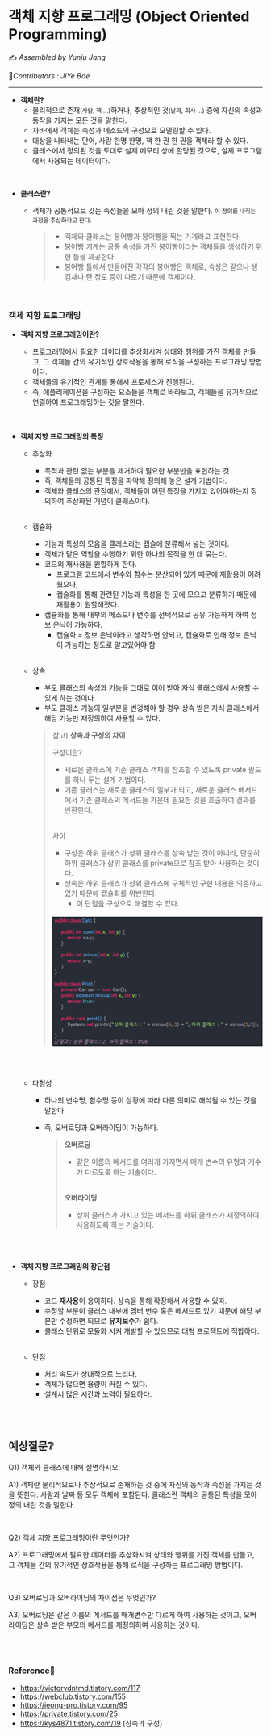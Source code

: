 # 객체 지향 프로그래밍 (Object Oriented Programming)

:writing_hand: *Assembled by Yunju Jang*

🤝*Contributors : JiYe Bae*

<hr>


-  <b>객체란?</b>
   -  물리적으로 존재<small>(사람, 책 ...)</small>하거나, 추상적인 것<small>(날짜, 회사 ...)</small> 중에 자신의 속성과 동작을 가지는 모든 것을 말한다.
   -  자바에서 객체는 속성과 메소드의 구성으로 모델링할 수 있다.
   -  대상을 나타내는 단어, 사람 한명 한명, 책 한 권 한 권을 객체라 할 수 있다.
   -  클래스에서 정의된 것을 토대로 실제 메모리 상에 할당된 것으로, 실제 프로그램에서 사용되는 데이터이다.

<br/>

- <b>클래스란?</b>

  - 객체가 공통적으로 갖는 속성들을 모아 정의 내린 것을 말한다. <small>이 정의를 내리는 과정을 추상화라고 한다.</small>

    > - 객체와 클래스는 붕어빵과 붕어빵을 찍는 기계라고 표현한다.
    > - 붕어빵 기계는 공통 속성을 가진 붕어빵이라는 객체들을 생성하기 위한 틀을 제공한다.
    > - 붕어빵 틀에서 만들어진 각각의 붕어빵은 객체로, 속성은 같으나 생김새나 탄 정도 등이 다르기 때문에 객체이다.

<br/>

### 객체 지향 프로그래밍

- <b>객체 지향 프로그래밍이란?</b>

  - 프로그래밍에서 필요한 데이터를 추상화시켜 상태와 행위를 가진 객체를 만들고, 그 객체들 간의 유기적인 상호작용을 통해 로직을 구성하는 프로그래밍 방법이다.
  - 객체들의 유기적인 관계를 통해서 프로세스가 진행된다.
  - 즉, 애플리케이션을 구성하는 요소들을 객체로 바라보고, 객체들을 유기적으로 연결하여 프로그래밍하는 것을 말한다.
  
  <br/>

  <br/>
  
- <b>객체 지향 프로그래밍의 특징</b>

  - 추상화

    - 목적과 관련 없는 부분을 제거하여 필요한 부분만을 표현하는 것
    - 즉, 객체들의 공통된 특징을 파악해 정의해 놓은 설계 기법이다.
    - 객체와 클래스의 관점에서, 객체들이 어떤 특징을 가지고 있어야하는지 정의하여 추상화된 개념이 클래스이다.

    <br/>

  - 캡슐화

    - 기능과 특성의 모음을 클래스라는 캡슐에 분류해서 넣는 것이다.
    - 객체가 맡은 역할을 수행하기 위한 하나의 목적을 한 데 묶는다.
    - 코드의 재사용을 원할하게 한다.
      - 프로그램 코드에서 변수와 함수는 분산되어 있기 때문에 재활용이 어려웠으나, 
      - 캡슐화를 통해 관련된 기능과 특성을 한 곳에 모으고 분류하기 때문에 재활용이 원할해졌다.
    - 캡슐화를 통해 내부의 메소드나 변수를 선택적으로 공유 가능하게 하여 정보 은닉이 가능하다. 
      - 캡슐화 = 정보 은닉이라고 생각하면 안되고, 캡슐화로 인해 정보 은닉이 가능하는 정도로 알고있어야 함

    <br/>

  - 상속

    - 부모 클래스의 속성과 기능을 그대로 이어 받아 자식 클래스에서 사용할 수 있게 하는 것이다.
    - 부모 클래스 기능의 일부분을 변경해야 할 경우 상속 받은 자식 클래스에서 해당 기능만 재정의하여 사용할 수 있다.

    > 참고) <b>상속과 구성의 차이</b>
    >
    > 구성이란?
    >
    > - 새로운 클래스에 기존 클래스 객체를 참조할 수 있도록 private 필드를 하나 두는 설계 기법이다.
    > - 기존 클래스는 새로운 클래스의 일부가 되고, 새로운 클래스 메서드에서 기존 클래스의 메서드들 가운데 필요한 것을 호출하여 결과를 반환한다.
    >
    > <br/>
    >
    > 차이
    >
    > - 구성은 하위 클래스가 상위 클래스를 상속 받는 것이 아니라, 단순히 하위 클래스가 상위 클래스를 private으로 참조 받아 사용하는 것이다.
    > - 상속은 하위 클래스가 상위 클래스에 구체적인 구현 내용을 의존하고 있기 때문에 캡슐화를 위반한다.
    >   - 이 단점을 구성으로 해결할 수 있다.
    >
    > <br/>
    >
    > <img src='resources/Composition.png' width='500px' align='center'>

    <br/>

    <br/>

  - 다형성

    - 하나의 변수명, 함수명 등이 상황에 따라 다른 의미로 해석될 수 있는 것을 말한다.

    - 즉, 오버로딩과 오버라이딩이 가능하다.

      > <b>오버로딩</b>
      >
      > - 같은 이름의 메서드를 여러개 가지면서 매개 변수의 유형과 개수가 다르도록 하는 기술이다.
      >
      > <br/>
      >
      > <b>오버라이딩</b>
      >
      > - 상위 클래스가 가지고 있는 메서드를 하위 클래스가 재정의하여 사용하도록 하는 기술이다.

  <br/>

  <br/>

- <b>객체 지향 프로그래밍의 장단점</b>

  - 장점

    - 코드 <b>재사용</b>이 용이하다. 상속을 통해 확장해서 사용할 수 있따.
    - 수정할 부분이 클래스 내부에 멤버 변수 혹은 메서드로 있기 때문에 해당 부분만 수정하면 되므로 <b>유지보수</b>가 쉽다.
    - 클래스 단위로 모듈화 시켜 개발할 수 있으므로 대형 프로젝트에 적합하다.

    <br/>

  - 단점

    - 처리 속도가 상대적으로 느리다.
    - 객체가 많으면 용량이 커질 수 있다.
    - 설계시 많은 시간과 노력이 필요하다.

<br/>

<br/>

## 예상질문❔

Q1) 객체와 클래스에 대해 설명하시오.

A1) 객체란 물리적으로나 추상적으로 존재하는 것 중에 자신의 동작과 속성을 가지는 것을 뜻한다. 사람과 날짜 등 모두 객체에 포함된다. 클래스란 객체의 공통된 특성을 모아 정의 내린 것을 말한다.

<br/>

Q2) 객체 지향 프로그래밍이란 무엇인가?

A2) 프로그래밍에서 필요한 데이터를 추상화시켜 상태와 행위를 가진 객체를 만들고, 그 객체들 간의 유기적인 상호작용을 통해 로직을 구성하는 프로그래밍 방법이다.

<br/>

Q3) 오버로딩과 오버라이딩의 차이점은 무엇인가?

A3) 오버로딩은 같은 이름의 메서드를 매개변수만 다르게 하여 사용하는 것이고, 오버라이딩은 상속 받은 부모의 메서드를 재정의하여 사용하는 것이다.

<br/>

<br/>

### Reference📖

- https://victorydntmd.tistory.com/117
- https://webclub.tistory.com/155
- https://jeong-pro.tistory.com/95
- https://private.tistory.com/25
- https://kys4871.tistory.com/19 (상속과 구성)
